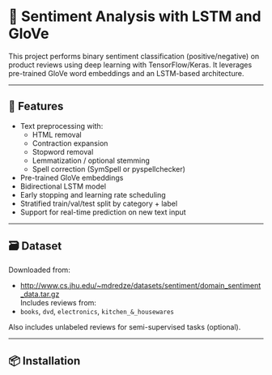 # 🧠 Sentiment Analysis with LSTM and GloVe

This project performs binary sentiment classification (positive/negative) on product reviews using deep learning with TensorFlow/Keras. It leverages pre-trained GloVe word embeddings and an LSTM-based architecture.

---

## 🚀 Features

- Text preprocessing with:
  - HTML removal
  - Contraction expansion
  - Stopword removal
  - Lemmatization / optional stemming
  - Spell correction (SymSpell or pyspellchecker)
- Pre-trained GloVe embeddings
- Bidirectional LSTM model
- Early stopping and learning rate scheduling
- Stratified train/val/test split by category + label
- Support for real-time prediction on new text input

---

## 🗃️ Dataset

Downloaded from:
- http://www.cs.jhu.edu/~mdredze/datasets/sentiment/domain_sentiment_data.tar.gz  
Includes reviews from:
- `books`, `dvd`, `electronics`, `kitchen_&_housewares`

Also includes unlabeled reviews for semi-supervised tasks (optional).

---

## 📦 Installation


